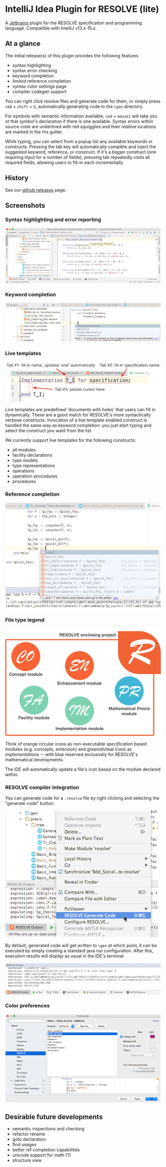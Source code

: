 # IntelliJ Idea Plugin for RESOLVE (lite)

A [Jetbrains](https://www.jetbrains.com/idea/) plugin for the
RESOLVE specification and programming language. Compatible with IntelliJ v13.x-15.x.

## At a glance

The initial release(s) of this plugin provides the following features

- syntax highlighting
- syntax error checking
- keyword completion
- *limited* reference completion
- syntax color settings page
- compiler codegen support

You can right click resolve files and generate code for them, or simply press `cmd` + `shift` + `G`, automatically generating code to the `\gen` directory. 

For symbols with semantic information available, `cmd` + `mouse1` will take you ot that symbol's declaration if there is one available. Syntax errors within source code are underlined with red squigglies and their relative locations are marked in the rhs gutter.

While typing, you can select from a popup list any available keywords or constructs. Pressing the tab key will automatically complete and inject the suggested keyword, reference, or construct. If it's a bigger construct (one requiring input for a number of fields), pressing tab repeatedly visits all required fields, allowing users to fill-in each incrementally.

## History

See our [github releases](https://github.com/Welchd1/resolve-intellij-plugin/releases) page.

## Screenshots

### Syntax highlighting and error reporting
![Syntax errors](src/main/resources/images/syntax-errors.png)

### Keyword completion
![Keyword completion](src/main/resources/images/keyword-completion.png)

### Live templates
![Live templates](src/main/resources/images/live-templates.png)

Live templates are predefined 'documents with holes' that users
can fill in dynamically. These are a good match for RESOLVE's more syntactically
verbose constructs. Invocation of a live template enabled construct is handled
the same way as keyword completion: you just start typing and select the
construct you want from the list.

We currently support live templates for the following constructs:
- all modules
- facility declarations
- type models
- type representations
- operations
- operation-procedures
- procedures

### Reference completion
![Ref completion](src/main/resources/images/reference-completion.png)

### File type legend

![Standard libs](src/main/resources/images/icon-legend.png)

Think of orange circular icons as non-executable *specification* based modules (e.g. concepts, extension) and greenish/teal icons as *implementations* -- with blue reserved exclusively for RESOLVE's mathematical developments.

The IDE will automatically update a file's icon based on the module declared
within.

### RESOLVE compiler integration
You can generate code for a `.resolve` file by right clicking and selecting the "generate code" button:

![Code gen](src/main/resources/images/generate-code.png)

By default, generated code will get written to `\gen` at which point, it can be executed by simply creating a standard java run configuration. After this, execution results will display as usual in the IDE's terminal:

![Output console](src/main/resources/images/compiler-output.png)

### Color preferences

![Live preview](src/main/resources/images/color-prefs.png)

## Desirable future developments

- semantic inspections and checking
- refactor rename
- goto declaration
- find usages
- better ref completion capabilities
- unicode support for math (?)
- structure view


